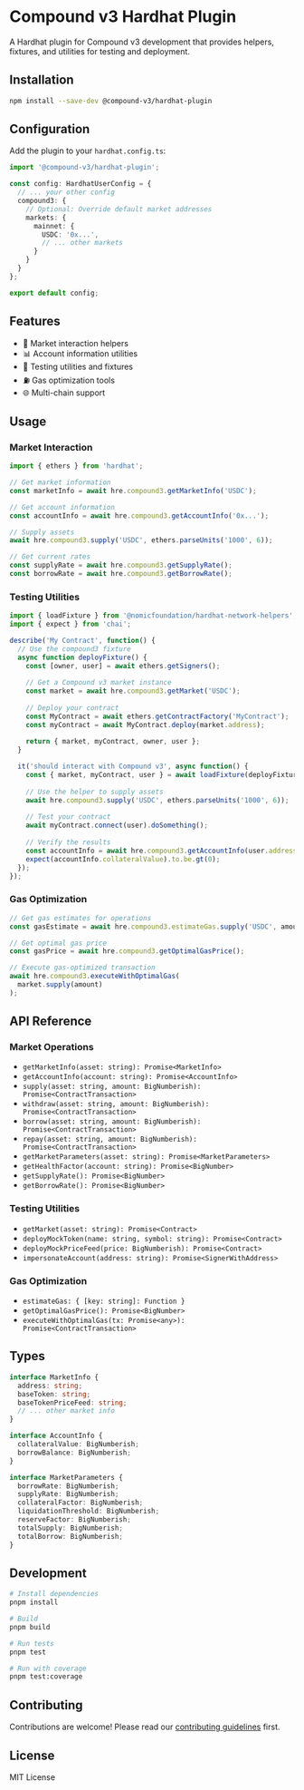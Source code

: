 # Compound v3 Hardhat Plugin

A Hardhat plugin for Compound v3 development that provides helpers, fixtures, and utilities for testing and deployment.

## Installation

```bash
npm install --save-dev @compound-v3/hardhat-plugin
```

## Configuration

Add the plugin to your `hardhat.config.ts`:

```typescript
import '@compound-v3/hardhat-plugin';

const config: HardhatUserConfig = {
  // ... your other config
  compound3: {
    // Optional: Override default market addresses
    markets: {
      mainnet: {
        USDC: '0x...',
        // ... other markets
      }
    }
  }
};

export default config;
```

## Features

- 🔧 Market interaction helpers
- 📊 Account information utilities
- 🧪 Testing utilities and fixtures
- ⛽ Gas optimization tools
- 🌐 Multi-chain support

## Usage

### Market Interaction

```typescript
import { ethers } from 'hardhat';

// Get market information
const marketInfo = await hre.compound3.getMarketInfo('USDC');

// Get account information
const accountInfo = await hre.compound3.getAccountInfo('0x...');

// Supply assets
await hre.compound3.supply('USDC', ethers.parseUnits('1000', 6));

// Get current rates
const supplyRate = await hre.compound3.getSupplyRate();
const borrowRate = await hre.compound3.getBorrowRate();
```

### Testing Utilities

```typescript
import { loadFixture } from '@nomicfoundation/hardhat-network-helpers';
import { expect } from 'chai';

describe('My Contract', function() {
  // Use the compound3 fixture
  async function deployFixture() {
    const [owner, user] = await ethers.getSigners();
    
    // Get a Compound v3 market instance
    const market = await hre.compound3.getMarket('USDC');
    
    // Deploy your contract
    const MyContract = await ethers.getContractFactory('MyContract');
    const myContract = await MyContract.deploy(market.address);
    
    return { market, myContract, owner, user };
  }

  it('should interact with Compound v3', async function() {
    const { market, myContract, user } = await loadFixture(deployFixture);
    
    // Use the helper to supply assets
    await hre.compound3.supply('USDC', ethers.parseUnits('1000', 6));
    
    // Test your contract
    await myContract.connect(user).doSomething();
    
    // Verify the results
    const accountInfo = await hre.compound3.getAccountInfo(user.address);
    expect(accountInfo.collateralValue).to.be.gt(0);
  });
});
```

### Gas Optimization

```typescript
// Get gas estimates for operations
const gasEstimate = await hre.compound3.estimateGas.supply('USDC', amount);

// Get optimal gas price
const gasPrice = await hre.compound3.getOptimalGasPrice();

// Execute gas-optimized transaction
await hre.compound3.executeWithOptimalGas(
  market.supply(amount)
);
```

## API Reference

### Market Operations

- `getMarketInfo(asset: string): Promise<MarketInfo>`
- `getAccountInfo(account: string): Promise<AccountInfo>`
- `supply(asset: string, amount: BigNumberish): Promise<ContractTransaction>`
- `withdraw(asset: string, amount: BigNumberish): Promise<ContractTransaction>`
- `borrow(asset: string, amount: BigNumberish): Promise<ContractTransaction>`
- `repay(asset: string, amount: BigNumberish): Promise<ContractTransaction>`
- `getMarketParameters(asset: string): Promise<MarketParameters>`
- `getHealthFactor(account: string): Promise<BigNumber>`
- `getSupplyRate(): Promise<BigNumber>`
- `getBorrowRate(): Promise<BigNumber>`

### Testing Utilities

- `getMarket(asset: string): Promise<Contract>`
- `deployMockToken(name: string, symbol: string): Promise<Contract>`
- `deployMockPriceFeed(price: BigNumberish): Promise<Contract>`
- `impersonateAccount(address: string): Promise<SignerWithAddress>`

### Gas Optimization

- `estimateGas: { [key: string]: Function }`
- `getOptimalGasPrice(): Promise<BigNumber>`
- `executeWithOptimalGas(tx: Promise<any>): Promise<ContractTransaction>`

## Types

```typescript
interface MarketInfo {
  address: string;
  baseToken: string;
  baseTokenPriceFeed: string;
  // ... other market info
}

interface AccountInfo {
  collateralValue: BigNumberish;
  borrowBalance: BigNumberish;
}

interface MarketParameters {
  borrowRate: BigNumberish;
  supplyRate: BigNumberish;
  collateralFactor: BigNumberish;
  liquidationThreshold: BigNumberish;
  reserveFactor: BigNumberish;
  totalSupply: BigNumberish;
  totalBorrow: BigNumberish;
}
```

## Development

```bash
# Install dependencies
pnpm install

# Build
pnpm build

# Run tests
pnpm test

# Run with coverage
pnpm test:coverage
```

## Contributing

Contributions are welcome! Please read our [contributing guidelines](../../CONTRIBUTING.md) first.

## License

MIT License
